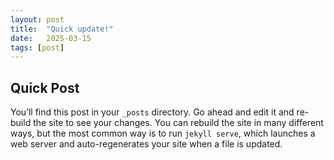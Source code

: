 ```yaml
---
layout: post
title:  "Quick update!"
date:   2025-03-15
tags: [post]
---
```


## Quick Post 

You’ll find this post in your `_posts` directory. Go ahead and edit it and re-build the site to see your changes. You can rebuild the site in many different ways, but the most common way is to run `jekyll serve`, which launches a web server and auto-regenerates your site when a file is updated.
